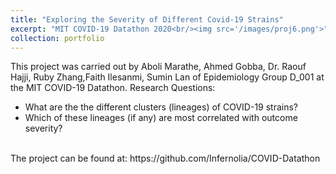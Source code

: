 ```yaml
---
title: "Exploring the Severity of Different Covid-19 Strains"
excerpt: "MIT COVID-19 Datathon 2020<br/><img src='/images/proj6.png'>"
collection: portfolio
---
```


This project was carried out by Aboli Marathe, Ahmed Gobba, Dr. Raouf Hajji, Ruby Zhang,Faith Ilesanmi, Sumin Lan of Epidemiology Group D_001 at the MIT COVID-19 Datathon.
Research Questions: 
- What are the the different clusters (lineages) of COVID-19 strains?
- Which of these lineages (if any) are most correlated with outcome severity?
<BR>
The project can be found at: https://github.com/Infernolia/COVID-Datathon
